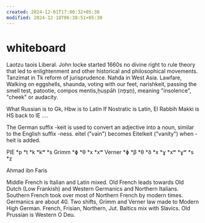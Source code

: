 ```yaml
---
created: 2024-12-01T17:00:32+05:30
modified: 2024-12-18T06:38:51+05:30
---
```


# whiteboard

Laotzu taois Liberal. John locke started 1660s no divine right to rule theory that led to enlightenment and other historical and philosophical movements. Tanzimat in Tk reform of jurisprudence. Nahda in West Asia.
Lawfare, Walking on eggshells, shaunda, voting with our feet, narishkeit, passing the smell test, patootie, compos mentis,ḥuṣpāh (חֻצְפָּה), meaning "insolence", "cheek" or audacity.

What Russian is to Gk, Hbw is to Latin
If Nostratic is Latin, El Rabbih Makki is HS back to IE
....

The German suffix -keit is used to convert an adjective into a noun, similar to the English suffix -ness. eitel ("vain") becomes Eitelkeit ("vanity") when -heit is added.

PIE	*p	*t	*k	*kʷ	*s
Grimm	*ɸ	*θ	*x	*xʷ
Verner	*ɸ	*β	*θ	*ð	*x	*ɣ	*xʷ	*ɣʷ	*s	*z

Ahmad ibn Faris

Middle French is Italian and Latin mixed. Old French leads towards Old Dutch (Low Frankish) and Western Germanics and Northern Italians. Southern French took over most of Northern French by modern times.
Germanics are about 40. Two shifts, Grimm and Verner law made to Modern High German. French, Frisian, Northern, Jut.
Baltics mix with Slavics. Old Prussian is Western O Deu.

